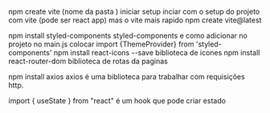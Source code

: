 npm create vite (nome da pasta ) iniciar setup
inciar com o setup do projeto com vite (pode ser react app) mas o vite mais rapido
npm create vite@latest



npm install styled-components styled-components e como adicionar no projeto
no main.js colocar import {ThemeProvider} from 'styled-components'
npm install react-icons --save biblioteca  de icones
npm install react-router-dom    biblioteca de rotas da paginas


 npm install axios  axios é uma biblioteca para trabalhar com requisições http.

import { useState } from "react" é um hook que pode criar estado
